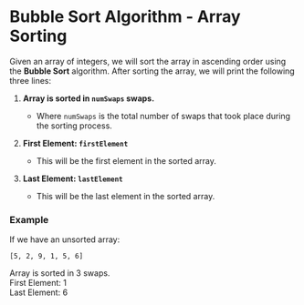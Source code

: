 # Bubble Sort Algorithm - Array Sorting

Given an array of integers, we will sort the array in ascending order using the **Bubble Sort** algorithm. After sorting the array, we will print the following three lines:

1. **Array is sorted in `numSwaps` swaps.**

   - Where `numSwaps` is the total number of swaps that took place during the sorting process.

2. **First Element: `firstElement`**

   - This will be the first element in the sorted array.

3. **Last Element: `lastElement`**
   - This will be the last element in the sorted array.

### Example

If we have an unsorted array:

```plaintext
[5, 2, 9, 1, 5, 6]
```

Array is sorted in 3 swaps.  
First Element: 1  
Last Element: 6

